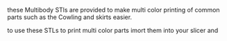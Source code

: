 
these Multibody STls are provided to make multi color printing of common parts such as the Cowling and skirts easier.

to use these STLs to print multi color parts imort them into your slicer and 

